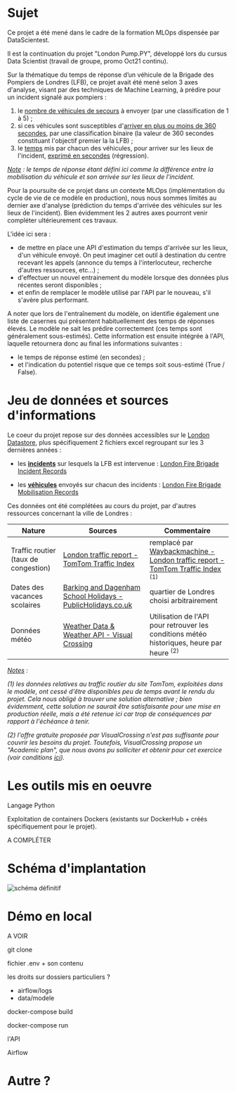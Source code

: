 # Sujet

Ce projet a été mené dans le cadre de la formation MLOps dispensée par DataScientest.

Il est la continuation du projet "London Pump.PY", développé lors du cursus Data Scientist (travail de groupe, promo Oct21 continu).

Sur la thématique du temps de réponse d’un véhicule de la Brigade des Pompiers de Londres (LFB), ce projet avait été mené selon 3 axes d'analyse, visant par des techniques de Machine Learning, à prédire  pour un incident signalé aux pompiers :

 1. le <u>nombre de véhicules de secours</u> à envoyer (par une classification de 1 à 5) ;
 2. si ces véhicules sont susceptibles d'<u>arriver en plus ou moins de 360 secondes</u>, par une classification binaire (la valeur de 360 secondes constituant l'objectif premier la la LFB) ;
 3. le <u>temps</u> mis par chacun des véhicules, pour arriver sur les lieux de l'incident, <u>exprimé en secondes</u> (régression).

*<u>Note</u> : le temps de réponse étant défini ici comme la différence entre la mobilisation du véhicule et son arrivée sur les lieux de l’incident.*

Pour la poursuite de ce projet dans un contexte MLOps (implémentation du cycle de vie de ce modèle en production), nous nous sommes limités au dernier axe d'analyse (prédiction du temps d'arrivée des véhicules sur les lieux de l'incident). Bien évidemment les 2 autres axes pourront venir compléter ultérieurement ces travaux.

L'idée ici sera :

  * de mettre en place une API d'estimation du temps d'arrivée sur les lieux, d'un véhicule envoyé. On peut imaginer cet outil à destination du centre recevant les appels (annonce du temps à l'interlocuteur, recherche d'autres ressources, etc...) ;
  * d'effectuer un nouvel entrainement du modèle lorsque des données plus récentes seront disponibles ;
  * et enfin de remplacer le modèle utilisé par l'API par le nouveau, s'il s'avère plus performant.

A noter que lors de l'entraînement du modèle, on identifie également une liste de casernes qui présentent habituellement des temps de réponses élevés. Le modèle ne sait les prédire correctement (ces temps sont généralement sous-estimés). Cette information est ensuite intégrée à l'API, laquelle retournera donc au final les informations suivantes :

  * le temps de réponse estimé (en secondes) ;
  * et l'indication du potentiel risque que ce temps soit sous-estimé (True / False).


# Jeu de données et sources d'informations

Le coeur du projet repose sur des données accessibles sur le [London Datastore](https://data.london.gov.uk/), plus spécifiquement 2 fichiers excel regroupant sur les 3 dernières années :

  * les **<u>incidents</u>** sur lesquels la LFB est intervenue : [London Fire Brigade Incident Records](https://data.london.gov.uk/dataset/london-fire-brigade-incident-records)

  * les **<u>véhicules</u>** envoyés sur chacun des incidents : [London Fire Brigade Mobilisation Records](https://data.london.gov.uk/dataset/london-fire-brigade-mobilisation-records)


Ces données ont été complétées au cours du projet, par d'autres ressources concernant la ville de Londres :


|Nature                        |Sources                                                                                                                                                |Commentaire                                                                                                                                                                       |
|------------------------------------|-------------------------------------------------------------------------------------------------------------------------------------------------------|----------------------------------------------------------------------------------------------------------------------------------------------------------------------------------|
|Traffic routier (taux de congestion)|[London traffic report - TomTom Traffic Index](https://www.tomtom.com/traffic-index/london-traffic/)                                                   |remplacé par [Waybackmachine - London traffic report - TomTom Traffic Index](https://web.archive.org/web/20221118182654/https://www.tomtom.com/traffic-index/london-traffic/) <sup>(1)</sup> |
|Dates des vacances scolaires        |[Barking and Dagenham School Holidays - PublicHolidays.co.uk](https://publicholidays.co.uk/school-holidays/england/barking-and-dagenham/)| quartier de Londres choisi arbitrairement
|Données météo                       |[Weather Data & Weather API - Visual Crossing](https://www.visualcrossing.com/)                                                                        |Utilisation de l'API pour retrouver les conditions météo historiques, heure par heure <sup>(2)</sup>                                                                                             |

*<u>Notes</u> :*

*(1) les données relatives au traffic routier du site TomTom, exploitées dans le modèle, ont cessé d'être disponibles peu de temps avant le rendu du projet. Cela nous obligé à trouver une solution alternative ; bien évidemment, cette solution ne saurait être satisfaisante pour une mise en production réelle, mais a été retenue ici car trop de conséquences par rapport à l'échéance à tenir.*

*(2) l'offre gratuite proposée par VisualCrossing n'est pas suffisante pour couvrir les besoins du projet. Toutefois, VisualCrossing propose un "Academic plan", que nous avons pu solliciter et obtenir pour cet exercice (voir conditions [ici](https://www.visualcrossing.com/resources/documentation/weather-data/academic-student-and-research-discounts-for-weather-data/)).*


# Les outils mis en oeuvre

Langage Python

Exploitation de containers Dockers (existants sur DockerHub + créés spécifiquement pour le projet).

A COMPLÉTER

# Schéma d'implantation

![schéma définitif](lien/vers/Diagramme_projet.drawio.png)

# Démo en local

A VOIR

git clone

fichier .env + son contenu

les droits sur dossiers particuliers ?

* airflow/logs
* data/modele

docker-compose build

docker-compose run

l'API

Airflow

# Autre ?

